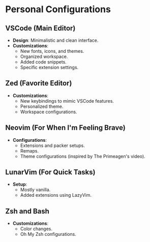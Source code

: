 # Personal Configurations

## VSCode (Main Editor)
- **Design**: Minimalistic and clean interface.
- **Customizations**:
  - New fonts, icons, and themes.
  - Organized workspace.
  - Added code snippets.
  - Specific extension settings.

## Zed (Favorite Editor)
- **Customizations**:
  - New keybindings to mimic VSCode features.
  - Personalized theme.
  - Workspace configurations.

## Neovim (For When I'm Feeling Brave)
- **Configurations**:
  - Extensions and packer setups.
  - Remaps.
  - Theme configurations (inspired by The Primeagen's video).

## LunarVim (For Quick Tasks)
- **Setup**:
  - Mostly vanilla.
  - Added extensions using LazyVim.

## Zsh and Bash
- **Customizations**:
  - Color changes.
  - Oh My Zsh configurations.
